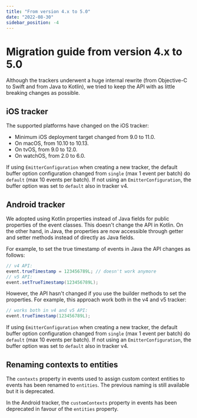 ```yaml
---
title: "From version 4.x to 5.0"
date: "2022-08-30"
sidebar_position: -4
---
```


# Migration guide from version 4.x to 5.0

Although the trackers underwent a huge internal rewrite (from Objective-C to Swift and from Java to Kotlin), we tried to keep the API with as little breaking changes as possible.

## iOS tracker

The supported platforms have changed on the iOS tracker:

* Minimum iOS deployment target changed from 9.0 to 11.0.
* On macOS, from 10.10 to 10.13.
* On tvOS, from 9.0 to 12.0.
* On watchOS, from 2.0 to 6.0.

If using `EmitterConfiguration` when creating a new tracker, the default buffer option configuration changed from `single` (max 1 event per batch) do `default` (max 10 events per batch). If not using an `EmitterConfiguration`, the buffer option was set to `default` also in tracker v4.

## Android tracker

We adopted using Kotlin properties instead of Java fields for public properties of the event classes. This doesn't change the API in Kotlin. On the other hand, in Java, the properties are now accessible through getter and setter methods instead of directly as Java fields.

For example, to set the true timestamp of events in Java the API changes as follows:

```java
// v4 API:
event.trueTimestamp = 123456789L; // doesn't work anymore
// v5 API:
event.setTrueTimestamp(123456789L);
```

However, the API hasn't changed if you use the builder methods to set the properties. For example, this approach work both in the v4 and v5 tracker:

```java
// works both in v4 and v5 API:
event.trueTimestamp(123456789L);
```

If using `EmitterConfiguration` when creating a new tracker, the default buffer option configuration changed from `single` (max 1 event per batch) do `default` (max 10 events per batch). If not using an `EmitterConfiguration`, the buffer option was set to `default` also in tracker v4.

## Renaming contexts to entities

The `contexts` property in events used to assign custom context entities to events has been renamed to `entities`. The previous naming is still available but it is deprecated.

In the Android tracker, the `customContexts` property in events has been deprecated in favour of the `entities` property.
